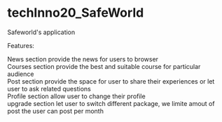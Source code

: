 # techInno20_SafeWorld
Safeworld's application

Features:

News section provide the news for users to browser<br />
Courses section provide the best and suitable course for particular audience<br />
Post section provide the space for user to share their experiences or let user to ask related questions<br />
Profile section allow user to change their profile<br />
upgrade section let user to switch different package, we limite amout of post the user can post per month<br />
